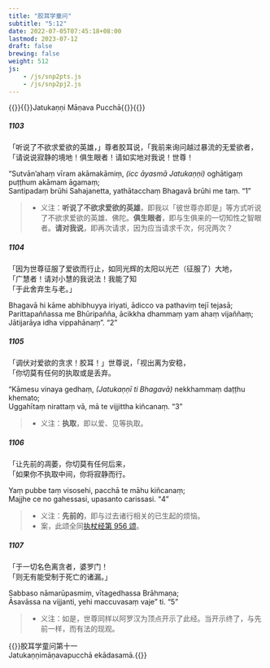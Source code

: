 ```yaml
---
title: "胶耳学童问"
subtitle: "5:12"
date: 2022-07-05T07:45:18+08:00
lastmod: 2023-07-12
draft: false
brewing: false
weight: 512
js:
    - /js/snp2pts.js
    - /js/snp2pj2.js
---
```



{{<subtitle>}}{{<suttalink src="snp5.12">}}Jatukaṇṇi Māṇava Pucchā{{</suttalink>}}{{</subtitle>}}

##### 1103

「听说了不欲求爱欲的英雄，」尊者胶耳说，「我前来询问越过暴流的无爱欲者，  
「请说说寂静的境地！俱生眼者！请如实地对我说！世尊！

“Sutvān’ahaṃ vīram akāmakāmiṃ, <i>(icc āyasmā Jatukaṇṇi)</i> oghātigaṃ puṭṭhum akāmam āgamaṃ;  
Santipadaṃ brūhi Sahajanetta, yathātacchaṃ Bhagavā brūhi me taṃ. <q>1</q>

> - 义注：**听说了不欲求爱欲的英雄**，即我以「彼世尊亦即是」等方式听说了不欲求爱欲的英雄、佛陀。**俱生眼者**，即与生俱来的一切知性之智眼者。**请对我说**，即再次请求，因为应当请求千次，何况两次？

##### 1104

「因为世尊征服了爱欲而行止，如同光辉的太阳以光芒（征服了）大地，  
「广慧者！请对小慧的我说法！我能了知  
「于此舍弃生与老。」

Bhagavā hi kāme abhibhuyya iriyati, ādicco va pathaviṃ tejī tejasā;  
Parittapaññassa me Bhūripañña, ācikkha dhammaṃ yam ahaṃ vijaññaṃ;  
Jātijarāya idha vippahānaṃ”. <q>2</q>

##### 1105

「调伏对爱欲的贪求！胶耳！」世尊说，「视出离为安稳，  
「你切莫有任何的执取或是丢弃。

“Kāmesu vinaya gedhaṃ, <i>(Jatukaṇṇī ti Bhagavā)</i> nekkhammaṃ daṭṭhu khemato;  
Uggahītaṃ nirattaṃ vā, mā te vijjittha kiñcanaṃ. <q>3</q>

> - 义注：**执取**，即以爱、见等执取。

##### 1106

「让先前的凋萎，你切莫有任何后来，  
「如果你不执取中间，你将寂静而行。

Yaṃ pubbe taṃ visosehi, pacchā te māhu kiñcanaṃ;  
Majjhe ce no gahessasi, upasanto carissasi. <q>4</q>

> - 义注：**先前的**，即与过去诸行相关的已生起的烦恼。
> - 案，此颂全同[执杖经第 956 颂](../415/#956)。

##### 1107

「于一切名色离贪者，婆罗门！  
「则无有能受制于死亡的诸漏。」

Sabbaso nāmarūpasmiṃ, vītagedhassa Brāhmaṇa;  
Āsavāssa na vijjanti, yehi maccuvasaṃ vaje” ti. <q>5</q>

> - 义注：如是，世尊同样以阿罗汉为顶点开示了此经。当开示终了，与先前一样，而有法的现观。


{{<eof>}}胶耳学童问第十一<br>Jatukaṇṇimāṇavapucchā ekādasamā.{{</eof>}}
